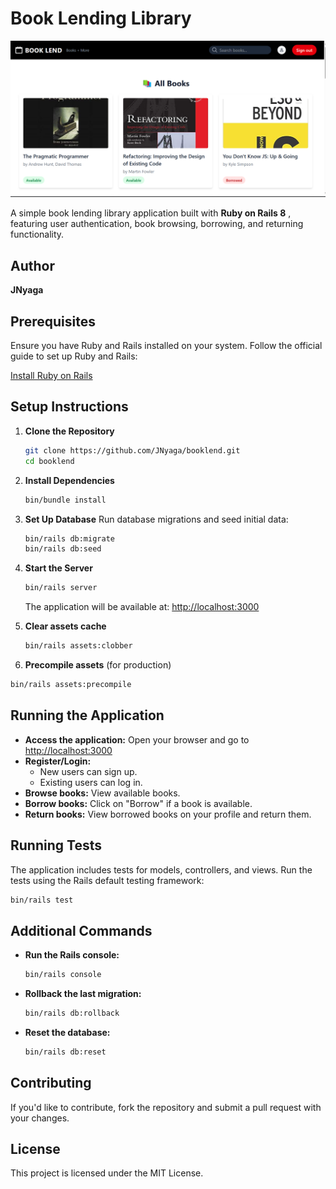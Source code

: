 # Book Lending Library

![image-20250215133022815](./assets/README/image-20250215133022815.png)

A simple book lending library application built with  **Ruby on Rails 8** , featuring user authentication, book browsing, borrowing, and returning functionality.

## Author

**JNyaga**

## Prerequisites

Ensure you have Ruby and Rails installed on your system. Follow the official guide to set up Ruby and Rails:

[Install Ruby on Rails](https://guides.rubyonrails.org/install_ruby_on_rails.html)

## Setup Instructions

1. **Clone the Repository**

   ```sh
   git clone https://github.com/JNyaga/booklend.git
   cd booklend
   ```
2. **Install Dependencies**

   ```sh
   bin/bundle install
   ```
3. **Set Up Database**
   Run database migrations and seed initial data:

   ```sh
   bin/rails db:migrate
   bin/rails db:seed
   ```
4. **Start the Server**

   ```sh
   bin/rails server
   ```

   The application will be available at: [http://localhost:3000](http://localhost:3000/)
5. **Clear assets cache**

   ```sh
   bin/rails assets:clobber
   ```
6. **Precompile assets** (for production)

```sh
bin/rails assets:precompile
```

## Running the Application

* **Access the application:** Open your browser and go to [http://localhost:3000](http://localhost:3000/)
* **Register/Login:**
  * New users can sign up.
  * Existing users can log in.
* **Browse books:** View available books.
* **Borrow books:** Click on "Borrow" if a book is available.
* **Return books:** View borrowed books on your profile and return them.

## Running Tests

The application includes tests for models, controllers, and views. Run the tests using the Rails default testing framework:

```sh
bin/rails test
```

## Additional Commands

* **Run the Rails console:**
  ```sh
  bin/rails console
  ```
* **Rollback the last migration:**
  ```sh
  bin/rails db:rollback
  ```
* **Reset the database:**
  ```sh
  bin/rails db:reset
  ```

## Contributing

If you'd like to contribute, fork the repository and submit a pull request with your changes.

## License

This project is licensed under the MIT License.
